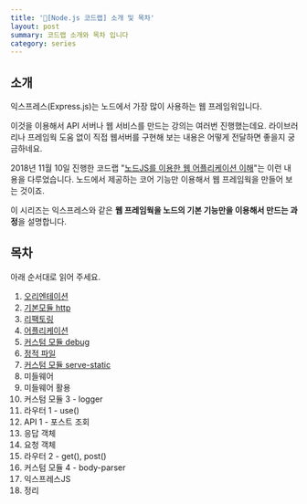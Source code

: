 ```yaml
---
title: '🌳[Node.js 코드랩] 소개 및 목차'
layout: post
summary: 코드랩 소개와 목차 입니다
category: series
---
```


## 소개 

익스프레스(Express.js)는 노드에서 가장 많이 사용하는 웹 프레임워입니다.

이것을 이용해서 API 서버나 웹 서비스를 만드는 강의는 여러번 진행했는데요.
라이브러리나 프레임웍 도움 없이 직접 웹서버를 구현해 보는 내용은 어떻게 전달하면 좋을지 궁금하네요.

2018년 11월 10일 진행한 코드랩 "[노드JS를 이용한 웹 어플리케이션 이해](https://www.codelabs.kr/codelabs/detail?no=49)"는 이런 내용을 다루었습니다. 노드에서 제공하는 코어 기능만 이용해서 웹 프레임웍을 만들어 보는 것이죠. 

이 시리즈는 익스프레스와 같은 **웹 프레임웍을 노드의 기본 기능만을 이용해서 만드는 과정**을 설명합니다.

## 목차 

아래 순서대로 읽어 주세요.

1. [오리엔테이션](/series/2018/12/01/node-web-1_orientation.html)
1. [기본모듈 http](/series/2018/12/02/node-web-2_http.html)
1. [리팩토링](/series/2018/12/03/node-web-3_refactoring.html)
1. [어플리케이션](/series/2018/12/04/node-web-4_application.html)
1. [커스텀 모듈 debug](/series/2018/12/05/node-web-5_debug.html)
1. [정적 파일](/series/2018/12/06/node-web-6_static-files.html)
1. [커스텀 모듈 serve-static](/series/2018/12/07/node-web-7_serve-static.html)
1. 미들웨어 
1. 미들웨어 활용
1. 커스텀 모듈 3 - logger
1. 라우터 1 - use()
1. API 1 - 포스트 조회 
1. 응답 객체 
1. 요청 객체 
1. 라우터 2 - get(), post()
1. 커스텀 모듈 4 - body-parser
1. 익스프레스JS
1. 정리